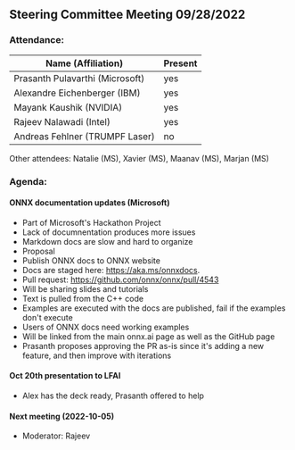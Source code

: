## Steering Committee Meeting 09/28/2022

### Attendance:

| Name (Affiliation)              | Present  |
| ------------------------------- | -------- |
| Prasanth Pulavarthi (Microsoft) | yes    |
| Alexandre Eichenberger (IBM)    | yes   |
| Mayank Kaushik (NVIDIA)         | yes   |
| Rajeev Nalawadi (Intel)         | yes   |
| Andreas Fehlner (TRUMPF Laser)  | no   |

Other attendees: Natalie (MS), Xavier (MS), Maanav (MS), Marjan (MS)

### Agenda:

  #### ONNX documentation updates (Microsoft)
  - Part of Microsoft's Hackathon Project
  - Lack of documnentation produces more issues
  - Markdown docs are slow and hard to organize
  - Proposal
   - Publish ONNX docs to ONNX website
   - Docs are staged here: https://aka.ms/onnxdocs.
   - Pull request: https://github.com/onnx/onnx/pull/4543
   - Will be sharing slides and tutorials
   - Text is pulled from the C++ code
   - Examples are executed with the docs are published, fail if the examples don't execute
   - Users of ONNX docs need working examples
  - Will be linked from the main onnx.ai page as well as the GitHub page
  - Prasanth proposes approving the PR as-is since it's adding a new feature, and then improve with iterations

  #### Oct 20th presentation to LFAI
  - Alex has the deck ready, Prasanth offered to help

  #### Next meeting (2022-10-05)
  - Moderator: Rajeev

